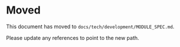 # Moved

This document has moved to `docs/tech/development/MODULE_SPEC.md`.

Please update any references to point to the new path.

